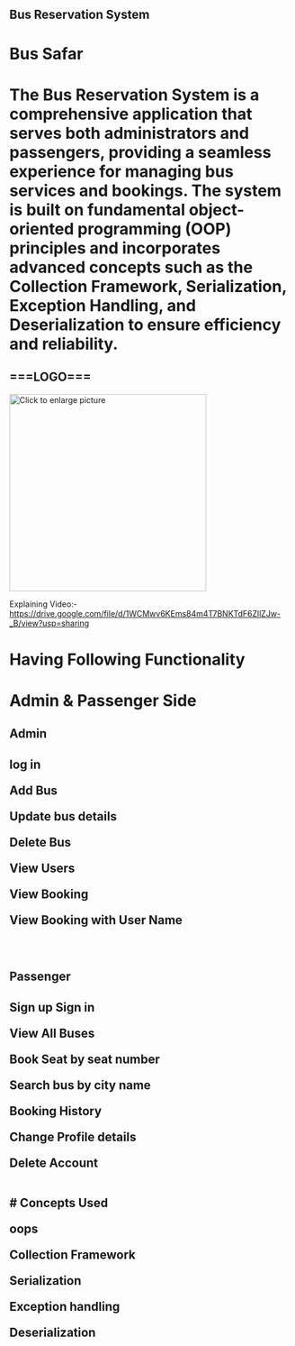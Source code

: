 ## Bus Reservation System
<h1>Bus Safar<h1/>
 <p> The Bus Reservation System is a comprehensive application that serves both administrators and passengers, providing a seamless experience for managing bus services and bookings. The system is built on fundamental object-oriented programming (OOP) principles and incorporates advanced concepts such as the Collection Framework, Serialization, Exception Handling, and Deserialization to ensure efficiency and reliability.</p>
<h2>===LOGO===</h2>
<img src="https://drive.google.com/uc?export=view&id=16AQ0Jf5e92IBs9pGbuLwI-ocfoyLPvkS" style="width: 350px; max-width: 100%; height: auto"; title="Click to enlarge picture" />

Explaining Video:- https://drive.google.com/file/d/1WCMwv6KEms84m4T7BNKTdF6ZllZJw-_B/view?usp=sharing

# Having Following Functionality
  
  <h1> Admin & Passenger Side</h1>
  <h2>Admin<h2/>
  <p>log in</p>
  <p>Add Bus<p/>
  <p>Update bus details</p>
  <p>Delete Bus<p/>
  <p>View Users<p/>
  <p>View Booking<p/>
  <p>View Booking with User Name<p/>
    <br>
  <h2>Passenger<h2/>
    
   <p>Sign up Sign in<p/>
   <p>View All Buses<p/>
   <p>Book Seat by seat number<p/>
   <p>Search bus by city name<p/>
   <p> Booking History<p/>
   <p>Change Profile details<p/>
   <p>Delete Account<p/>
<br>
# Concepts Used
 <p>oops</p>
 <p>Collection Framework</p>
 <p>Serialization</p>
 <p>Exception handling</p>
 <p>Deserialization</p>
